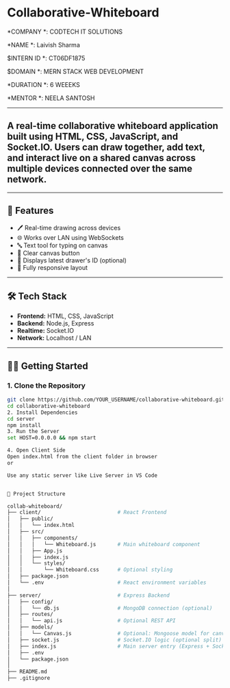 # Collaborative-Whiteboard

*COMPANY *: CODTECH IT SOLUTIONS

*NAME *: Laivish Sharma

$INTERN ID *: CT06DF1875 

$DOMAIN *: MERN STACK WEB DEVELOPMENT

*DURATION *: 6 WEEEKS

*MENTOR *: NEELA SANTOSH

---

## A real-time collaborative whiteboard application built using **HTML**, **CSS**, **JavaScript**, and **Socket.IO**. Users can draw together, add text, and interact live on a shared canvas across multiple devices connected over the same network.

---

## 🚀 Features

- 🖊️ Real-time drawing across devices
- 🌐 Works over LAN using WebSockets
- 🔤 Text tool for typing on canvas
- 🧽 Clear canvas button
- 👤 Displays latest drawer's ID (optional)
- 📱 Fully responsive layout

---

## 🛠️ Tech Stack

- **Frontend:** HTML, CSS, JavaScript
- **Backend:** Node.js, Express
- **Realtime:** Socket.IO
- **Network:** Localhost / LAN

---

## 🧑‍💻 Getting Started

### 1. Clone the Repository

```bash
git clone https://github.com/YOUR_USERNAME/collaborative-whiteboard.git
cd collaborative-whiteboard
2. Install Dependencies
cd server
npm install
3. Run the Server
set HOST=0.0.0.0 && npm start

4. Open Client Side
Open index.html from the client folder in browser
or

Use any static server like Live Server in VS Code


📁 Project Structure

collab-whiteboard/
├── client/                         # React Frontend
│   ├── public/
│   │   └── index.html
│   ├── src/
│   │   ├── components/
│   │   │   └── Whiteboard.js       # Main whiteboard component
│   │   ├── App.js
│   │   ├── index.js
│   │   └── styles/
│   │       └── Whiteboard.css      # Optional styling
│   ├── package.json
│   └── .env                        # React environment variables
│
├── server/                         # Express Backend
│   ├── config/
│   │   └── db.js                   # MongoDB connection (optional)
│   ├── routes/
│   │   └── api.js                  # Optional REST API
│   ├── models/
│   │   └── Canvas.js               # Optional: Mongoose model for canvas sessions
│   ├── socket.js                   # Socket.IO logic (optional split)
│   ├── index.js                    # Main server entry (Express + Socket.IO)
│   ├── .env
│   └── package.json
│
├── README.md
├── .gitignore

